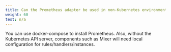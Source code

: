```yaml
---
title: Can the Prometheus adapter be used in non-Kubernetes environments?
weight: 60
test: n/a
---
```


You can use docker-compose to install Prometheus. Also,
without the Kubernetes API server, components such as Mixer will need local configuration for rules/handlers/instances.
